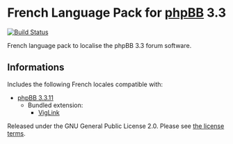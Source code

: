 # French Language Pack for [phpBB](https://www.phpbb.com/) 3.3

[![Build Status](https://github.com/qiaeru/phpbb-language-fr/workflows/Validation/badge.svg?branch=main)](https://github.com/qiaeru/phpbb-language-fr/actions?query=branch%3Amain)

French language pack to localise the phpBB 3.3 forum software.

## Informations

Includes the following French locales compatible with:

- [phpBB 3.3.11](https://github.com/phpbb/phpbb/releases/tag/release-3.3.11)
  - Bundled extension:
    - [VigLink](https://github.com/phpbb-extensions/viglink)

Released under the GNU General Public License 2.0. Please see [the license terms](https://github.com/qiaeru/phpbb-language-fr/blob/main/language/fr/LICENSE).
